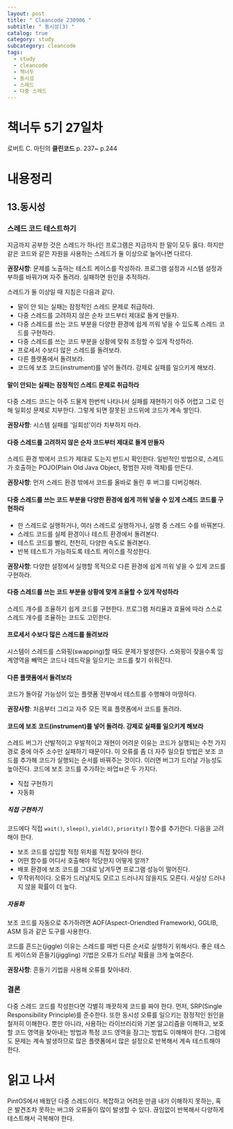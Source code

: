 ```yaml
---
layout: post
title: " Cleancode 230906 "
subtitle: " 동시성(3) "
catalog: true
category: study
subcategory: cleancode
tags:
  - study
  - cleancode
  - 책너두
  - 동시성
  - 스레드
  - 다중 스레드
---
```


# 책너두 5기 27일차

로버트 C. 마틴의 **클린코드** p. 237~ p.244

# 내용정리

## 13.동시성

### 스레드 코드 테스트하기

지금까지 공부한 것은 스레드가 하나인 프로그램은 지금까지 한 말이 모두 옳다. 하지만 같은 코드와 같은 자원을 사용하는 스레드가 둘 이상으로 늘어나면 다르다.

**권장사항**: 문제를 노출하는 테스트 케이스를 작성하라. 프로그램 설정과 시스템 설정과 부하를 바꿔가며 자주 돌려라. 실패하면 원인을 추적하라.

스레드가 둘 이상일 때 지침은 다음과 같다.

- 말이 안 되는 실패는 잠정적인 스레드 문제로 취급하라.
- 다중 스레드를 고려하지 않은 순차 코드부터 제대로 돌게 만들자.
- 다중 스레드를 쓰는 코드 부분을 다양한 환경에 쉽게 끼워 넣을 수 있도록 스레드 코드를 구현하라.
- 다중 스레드를 쓰는 코드 부분을 상황에 맞춰 조정할 수 있게 작성하라.
- 프로세서 수보다 많은 스레드를 돌려보라.
- 다른 플랫폼에서 돌려보라.
- 코드에 보조 코드(instrument)를 넣어 돌려라. 강제로 실패를 일으키게 해보라.

#### 말이 안되는 실패는 잠정적인 스레드 문제로 취급하라

다중 스레드 코드는 아주 드물게 한번씩 나타나서 실패를 재현하기 아주 어렵고 그로 인해 일회성 문제로 치부한다. 그렇게 되면 잘못된 코드위에 코드가 계속 쌓인다.

**권장사항**: 시스템 실패를 '일회성'이라 치부하지 마라.

#### 다중 스레드를 고려하지 않은 순차 코드부터 제대로 돌게 만들자

스레드 환경 밖에서 코드가 제대로 도는지 반드시 확인한다. 일반적인 방법으로, 스레드가 호출하는 POJO(Plain Old Java Object, 평범한 자바 객체)를 만든다.

**권장사항**: 먼저 스레드 환경 밖에서 코드를 올바로 돌린 후 버그를 디버깅해라.

#### 다중 스레드를 쓰는 코드 부분을 다양한 환경에 쉽게 끼워 넣을 수 있게 스레드 코드를 구현하라

- 한 스레드로 실행하거나, 여러 스레드로 실행하거나, 실행 중 스레드 수를 바꿔본다.
- 스레드 코드를 실제 환경이나 테스트 환경에서 돌려본다.
- 테스트 코드를 빨리, 천천히, 다양한 속도로 돌려본다.
- 반복 테스트가 가능하도록 테스트 케이스를 작성한다.

**권장사항**: 다양한 설정에서 실행할 목적으로 다른 환경에 쉽게 끼워 넣을 수 있게 코드를 구현하라.

#### 다중 스레드를 쓰는 코드 부분을 상황에 맞게 조율할 수 있게 작성하라

스레드 개수를 조율하기 쉽게 코드를 구현한다. 프로그램 처리율과 효율에 따라 스스로 스레드 개수를 조율하는 코드도 고민한다.

#### 프로세서 수보다 많은 스레드를 돌려보라

시스템이 스레드를 스와핑(swapping)할 때도 문제가 발생한다. 스와핑이 잦을수록 임계영역을 빼먹은 코드나 데드락을 일으키는 코드를 찾기 쉬워진다.

#### 다른 플랫폼에서 돌려보라

코드가 돌아갈 가능성이 있는 플랫폼 전부에서 테스트를 수행해야 마땅하다.

**권장사항**: 처음부터 그리고 자주 모든 목표 플랫폼에서 코드를 돌려라.

#### 코드에 보조 코드(instrument)를 넣어 돌려라. 강제로 실패를 일으키게 해보라

스레드 버그가 산발적이고 우발적이고 재현이 어려운 이유는 코드가 실행되는 수천 가지 경로 중에 아주 소수만 실패하기 때문이다. 이 오류를 좀 더 자주 일으킬 방법은 보조 코드를 추가해 코드가 실행되는 순서를 바꿔주는 것이다. 이러면 버그가 드러날 가능성도 높아진다. 코드에 보조 코드를 추가하는 바업ㅂ은 두 가지다.

- 직접 구현하기
- 자동화

##### 직접 구현하기

코드에다 직접 `wait()`, `sleep()`, `yield()`, `priority()` 함수를 추가한다. 다음을 고려해야 한다.

- 보조 코드를 삽입할 적정 위치를 직접 찾아야 한다.
- 어떤 함수를 어디서 호출해야 적당한지 어떻게 알까?
- 배포 환경에 보조 코드를 그대로 남겨두면 프로그램 성능이 떨어진다.
- 무작위적이다. 오류가 드러날지도 모르고 드러나지 않을지도 모른다. 사실상 드러나지 않을 확률이 더 높다.

##### 자동화

보조 코드를 자동으로 추가하려면 AOF(Aspect-Oriendted Framework), GGLIB, ASM 등과 같은 도구를 사용한다.

코드를 흔드는(jiggle) 이유는 스레드를 매번 다른 순서로 실행하기 위해서다. 좋은 테스트 케이스와 흔들기(jiggling) 기법은 오류가 드러날 확률을 크게 높여준다.

**권장사항**: 흔들기 기법을 사용해 오류를 찾아내라.

### 결론

다중 스레드 코드를 작성한다면 각별히 깨끗하게 코드를 짜야 한다. 먼저, SRP(Single Responsibility Principle)를 준수한다. 또한 동시성 오류를 일으키는 잠정적인 원인을 철저히 이해한다. 뿐만 아니라, 사용하는 라이브러리와 기본 알고리즘을 이해하고, 보호할 코드 영역을 찾아내는 방법과 특정 코드 영역을 잠그는 방법도 이해해야 한다. 그럼에도 문제는 계속 발생하므로 많은 플랫폼에서 많은 설정으로 반복해서 계속 테스트해야 한다.

# 읽고 나서

PintOS에서 배웠던 다중 스레드이다. 복잡하고 어려운 만큼 내가 이해하지 못하는, 혹은 발견조차 못하는 버그와 오류들이 많이 발생할 수 있다. 끊임없이 반복해서 다양하게 테스트해서 극복해야 한다.

